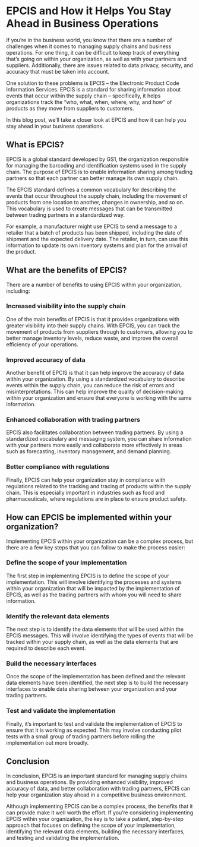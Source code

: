 # EPCIS and How it Helps You Stay Ahead in Business Operations

If you’re in the business world, you know that there are a number of challenges when it comes to managing supply chains and business operations. For one thing, it can be difficult to keep track of everything that’s going on within your organization, as well as with your partners and suppliers. Additionally, there are issues related to data privacy, security, and accuracy that must be taken into account.

One solution to these problems is EPCIS – the Electronic Product Code Information Services. EPCIS is a standard for sharing information about events that occur within the supply chain – specifically, it helps organizations track the “who, what, when, where, why, and how” of products as they move from suppliers to customers.

In this blog post, we’ll take a closer look at EPCIS and how it can help you stay ahead in your business operations.

## What is EPCIS?

EPCIS is a global standard developed by GS1, the organization responsible for managing the barcoding and identification systems used in the supply chain. The purpose of EPCIS is to enable information sharing among trading partners so that each partner can better manage its own supply chain.

The EPCIS standard defines a common vocabulary for describing the events that occur throughout the supply chain, including the movement of products from one location to another, changes in ownership, and so on. This vocabulary is used to create messages that can be transmitted between trading partners in a standardized way.

For example, a manufacturer might use EPCIS to send a message to a retailer that a batch of products has been shipped, including the date of shipment and the expected delivery date. The retailer, in turn, can use this information to update its own inventory systems and plan for the arrival of the product.

## What are the benefits of EPCIS?

There are a number of benefits to using EPCIS within your organization, including:

### Increased visibility into the supply chain

One of the main benefits of EPCIS is that it provides organizations with greater visibility into their supply chains. With EPCIS, you can track the movement of products from suppliers through to customers, allowing you to better manage inventory levels, reduce waste, and improve the overall efficiency of your operations.

### Improved accuracy of data

Another benefit of EPCIS is that it can help improve the accuracy of data within your organization. By using a standardized vocabulary to describe events within the supply chain, you can reduce the risk of errors and misinterpretations. This can help improve the quality of decision-making within your organization and ensure that everyone is working with the same information.

### Enhanced collaboration with trading partners

EPCIS also facilitates collaboration between trading partners. By using a standardized vocabulary and messaging system, you can share information with your partners more easily and collaborate more effectively in areas such as forecasting, inventory management, and demand planning.

### Better compliance with regulations

Finally, EPCIS can help your organization stay in compliance with regulations related to the tracking and tracing of products within the supply chain. This is especially important in industries such as food and pharmaceuticals, where regulations are in place to ensure product safety.

## How can EPCIS be implemented within your organization?

Implementing EPCIS within your organization can be a complex process, but there are a few key steps that you can follow to make the process easier:

### Define the scope of your implementation

The first step in implementing EPCIS is to define the scope of your implementation. This will involve identifying the processes and systems within your organization that will be impacted by the implementation of EPCIS, as well as the trading partners with whom you will need to share information.

### Identify the relevant data elements

The next step is to identify the data elements that will be used within the EPCIS messages. This will involve identifying the types of events that will be tracked within your supply chain, as well as the data elements that are required to describe each event.

### Build the necessary interfaces

Once the scope of the implementation has been defined and the relevant data elements have been identified, the next step is to build the necessary interfaces to enable data sharing between your organization and your trading partners.

### Test and validate the implementation

Finally, it’s important to test and validate the implementation of EPCIS to ensure that it is working as expected. This may involve conducting pilot tests with a small group of trading partners before rolling the implementation out more broadly.

## Conclusion

In conclusion, EPCIS is an important standard for managing supply chains and business operations. By providing enhanced visibility, improved accuracy of data, and better collaboration with trading partners, EPCIS can help your organization stay ahead in a competitive business environment.

Although implementing EPCIS can be a complex process, the benefits that it can provide make it well worth the effort. If you’re considering implementing EPCIS within your organization, the key is to take a patient, step-by-step approach that focuses on defining the scope of your implementation, identifying the relevant data elements, building the necessary interfaces, and testing and validating the implementation.

